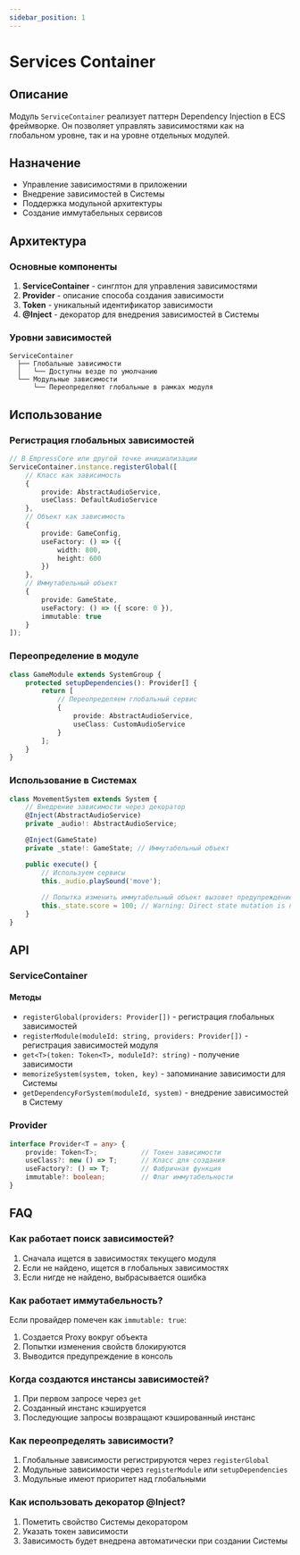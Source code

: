 ```yaml
---
sidebar_position: 1
---
```


# Services Container

## Описание
Модуль `ServiceContainer` реализует паттерн Dependency Injection в ECS фреймворке. Он позволяет управлять зависимостями как на глобальном уровне, так и на уровне отдельных модулей.

## Назначение
- Управление зависимостями в приложении
- Внедрение зависимостей в Системы
- Поддержка модульной архитектуры
- Создание иммутабельных сервисов

## Архитектура

### Основные компоненты
1. **ServiceContainer** - синглтон для управления зависимостями
2. **Provider** - описание способа создания зависимости
3. **Token** - уникальный идентификатор зависимости
4. **@Inject** - декоратор для внедрения зависимостей в Системы

### Уровни зависимостей
```
ServiceContainer
  ├── Глобальные зависимости
  │   └── Доступны везде по умолчанию
  └── Модульные зависимости
      └── Переопределяют глобальные в рамках модуля
```

## Использование

### Регистрация глобальных зависимостей
```typescript
// В EmpressCore или другой точке инициализации
ServiceContainer.instance.registerGlobal([
    // Класс как зависимость
    {
        provide: AbstractAudioService,
        useClass: DefaultAudioService
    },
    // Объект как зависимость
    {
        provide: GameConfig,
        useFactory: () => ({
            width: 800,
            height: 600
        })
    },
    // Иммутабельный объект
    {
        provide: GameState,
        useFactory: () => ({ score: 0 }),
        immutable: true
    }
]);
```

### Переопределение в модуле
```typescript
class GameModule extends SystemGroup {
    protected setupDependencies(): Provider[] {
        return [
            // Переопределяем глобальный сервис
            {
                provide: AbstractAudioService,
                useClass: CustomAudioService
            }
        ];
    }
}
```

### Использование в Системах
```typescript
class MovementSystem extends System {
    // Внедрение зависимости через декоратор
    @Inject(AbstractAudioService)
    private _audio!: AbstractAudioService;

    @Inject(GameState)
    private _state!: GameState; // Иммутабельный объект

    public execute() {
        // Используем сервисы
        this._audio.playSound('move');
        
        // Попытка изменить иммутабельный объект вызовет предупреждение
        this._state.score = 100; // Warning: Direct state mutation is not allowed
    }
}
```

## API

### ServiceContainer

#### Методы
- `registerGlobal(providers: Provider[])` - регистрация глобальных зависимостей
- `registerModule(moduleId: string, providers: Provider[])` - регистрация зависимостей модуля
- `get<T>(token: Token<T>, moduleId?: string)` - получение зависимости
- `memorizeSystem(system, token, key)` - запоминание зависимости для Системы
- `getDependencyForSystem(moduleId, system)` - внедрение зависимостей в Систему

### Provider
```typescript
interface Provider<T = any> {
    provide: Token<T>;           // Токен зависимости
    useClass?: new () => T;      // Класс для создания
    useFactory?: () => T;        // Фабричная функция
    immutable?: boolean;         // Флаг иммутабельности
}
```

## FAQ

### Как работает поиск зависимостей?
1. Сначала ищется в зависимостях текущего модуля
2. Если не найдено, ищется в глобальных зависимостях
3. Если нигде не найдено, выбрасывается ошибка

### Как работает иммутабельность?
Если провайдер помечен как `immutable: true`:
1. Создается Proxy вокруг объекта
2. Попытки изменения свойств блокируются
3. Выводится предупреждение в консоль

### Когда создаются инстансы зависимостей?
1. При первом запросе через `get`
2. Созданный инстанс кэшируется
3. Последующие запросы возвращают кэшированный инстанс

### Как переопределять зависимости?
1. Глобальные зависимости регистрируются через `registerGlobal`
2. Модульные зависимости через `registerModule` или `setupDependencies`
3. Модульные имеют приоритет над глобальными

### Как использовать декоратор @Inject?
1. Пометить свойство Системы декоратором
2. Указать токен зависимости
3. Зависимость будет внедрена автоматически при создании Системы
